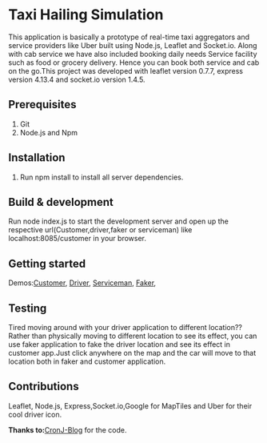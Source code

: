 # Taxi Hailing Simulation #

This application is basically a prototype of real-time taxi aggregators and service providers like Uber built using Node.js, Leaflet and Socket.io. Along with cab service we have also included booking daily needs Service facility such as food or grocery delivery. Hence you can book both service and cab on the go.This project was developed with leaflet version 0.7.7, express version 4.13.4 and socket.io version 1.4.5.

## Prerequisites ##
1. Git
2. Node.js and Npm

## Installation ##
1. Run npm install to install all server dependencies.

## Build & development ##

Run node index.js to start the development server and open up the respective url(Customer,driver,faker or serviceman) like localhost:8085/customer in your browser.

## Getting started ##
Demos:[Customer](http://localhost:8085/customer),
[Driver](http://localhost:8085/driver),
[Serviceman](http://localhost:8085/serviceman),
[Faker](http://localhost:8085/faker),

## Testing ##
Tired moving around with your driver application to different location??
Rather than physically moving to different location to see its effect, you can use faker application to fake the driver location and see its effect in customer app.Just click anywhere on the map and the car will move to that location both in faker and customer application.

## Contributions ##
Leaflet, Node.js, Express,Socket.io,Google for MapTiles and Uber for their cool driver icon.

**Thanks to:**[CronJ-Blog](http://www.cronj.com/blog/uber-for-x-prototype/) for the code.